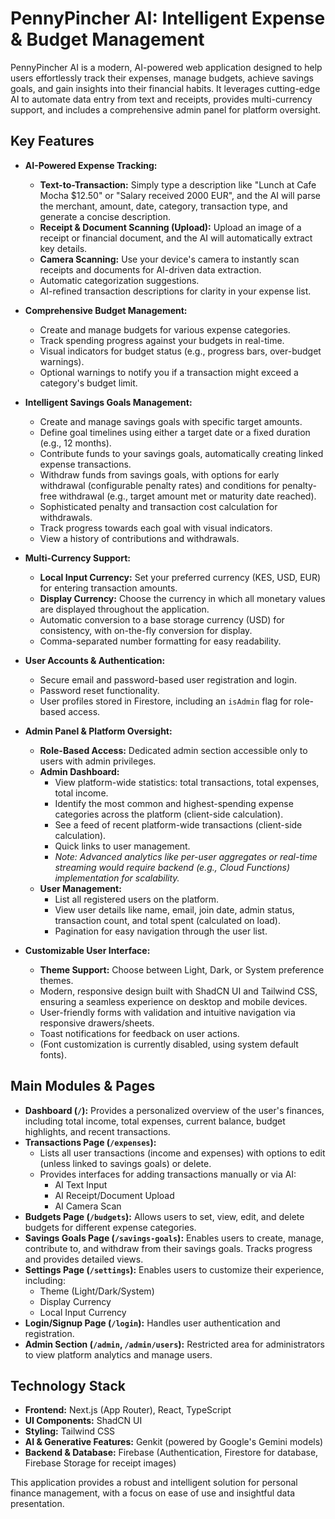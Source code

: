 
# PennyPincher AI: Intelligent Expense & Budget Management

PennyPincher AI is a modern, AI-powered web application designed to help users effortlessly track their expenses, manage budgets, achieve savings goals, and gain insights into their financial habits. It leverages cutting-edge AI to automate data entry from text and receipts, provides multi-currency support, and includes a comprehensive admin panel for platform oversight.

## Key Features

*   **AI-Powered Expense Tracking:**
    *   **Text-to-Transaction:** Simply type a description like "Lunch at Cafe Mocha $12.50" or "Salary received 2000 EUR", and the AI will parse the merchant, amount, date, category, transaction type, and generate a concise description.
    *   **Receipt & Document Scanning (Upload):** Upload an image of a receipt or financial document, and the AI will automatically extract key details.
    *   **Camera Scanning:** Use your device's camera to instantly scan receipts and documents for AI-driven data extraction.
    *   Automatic categorization suggestions.
    *   AI-refined transaction descriptions for clarity in your expense list.

*   **Comprehensive Budget Management:**
    *   Create and manage budgets for various expense categories.
    *   Track spending progress against your budgets in real-time.
    *   Visual indicators for budget status (e.g., progress bars, over-budget warnings).
    *   Optional warnings to notify you if a transaction might exceed a category's budget limit.

*   **Intelligent Savings Goals Management:**
    *   Create and manage savings goals with specific target amounts.
    *   Define goal timelines using either a target date or a fixed duration (e.g., 12 months).
    *   Contribute funds to your savings goals, automatically creating linked expense transactions.
    *   Withdraw funds from savings goals, with options for early withdrawal (configurable penalty rates) and conditions for penalty-free withdrawal (e.g., target amount met or maturity date reached).
    *   Sophisticated penalty and transaction cost calculation for withdrawals.
    *   Track progress towards each goal with visual indicators.
    *   View a history of contributions and withdrawals.

*   **Multi-Currency Support:**
    *   **Local Input Currency:** Set your preferred currency (KES, USD, EUR) for entering transaction amounts.
    *   **Display Currency:** Choose the currency in which all monetary values are displayed throughout the application.
    *   Automatic conversion to a base storage currency (USD) for consistency, with on-the-fly conversion for display.
    *   Comma-separated number formatting for easy readability.

*   **User Accounts & Authentication:**
    *   Secure email and password-based user registration and login.
    *   Password reset functionality.
    *   User profiles stored in Firestore, including an `isAdmin` flag for role-based access.

*   **Admin Panel & Platform Oversight:**
    *   **Role-Based Access:** Dedicated admin section accessible only to users with admin privileges.
    *   **Admin Dashboard:**
        *   View platform-wide statistics: total transactions, total expenses, total income.
        *   Identify the most common and highest-spending expense categories across the platform (client-side calculation).
        *   See a feed of recent platform-wide transactions (client-side calculation).
        *   Quick links to user management.
        *   *Note: Advanced analytics like per-user aggregates or real-time streaming would require backend (e.g., Cloud Functions) implementation for scalability.*
    *   **User Management:**
        *   List all registered users on the platform.
        *   View user details like name, email, join date, admin status, transaction count, and total spent (calculated on load).
        *   Pagination for easy navigation through the user list.

*   **Customizable User Interface:**
    *   **Theme Support:** Choose between Light, Dark, or System preference themes.
    *   Modern, responsive design built with ShadCN UI and Tailwind CSS, ensuring a seamless experience on desktop and mobile devices.
    *   User-friendly forms with validation and intuitive navigation via responsive drawers/sheets.
    *   Toast notifications for feedback on user actions.
    *   (Font customization is currently disabled, using system default fonts).

## Main Modules & Pages

*   **Dashboard (`/`):** Provides a personalized overview of the user's finances, including total income, total expenses, current balance, budget highlights, and recent transactions.
*   **Transactions Page (`/expenses`):**
    *   Lists all user transactions (income and expenses) with options to edit (unless linked to savings goals) or delete.
    *   Provides interfaces for adding transactions manually or via AI:
        *   AI Text Input
        *   AI Receipt/Document Upload
        *   AI Camera Scan
*   **Budgets Page (`/budgets`):** Allows users to set, view, edit, and delete budgets for different expense categories.
*   **Savings Goals Page (`/savings-goals`):** Enables users to create, manage, contribute to, and withdraw from their savings goals. Tracks progress and provides detailed views.
*   **Settings Page (`/settings`):** Enables users to customize their experience, including:
    *   Theme (Light/Dark/System)
    *   Display Currency
    *   Local Input Currency
*   **Login/Signup Page (`/login`):** Handles user authentication and registration.
*   **Admin Section (`/admin`, `/admin/users`):** Restricted area for administrators to view platform analytics and manage users.

## Technology Stack

*   **Frontend:** Next.js (App Router), React, TypeScript
*   **UI Components:** ShadCN UI
*   **Styling:** Tailwind CSS
*   **AI & Generative Features:** Genkit (powered by Google's Gemini models)
*   **Backend & Database:** Firebase (Authentication, Firestore for database, Firebase Storage for receipt images)

This application provides a robust and intelligent solution for personal finance management, with a focus on ease of use and insightful data presentation.
